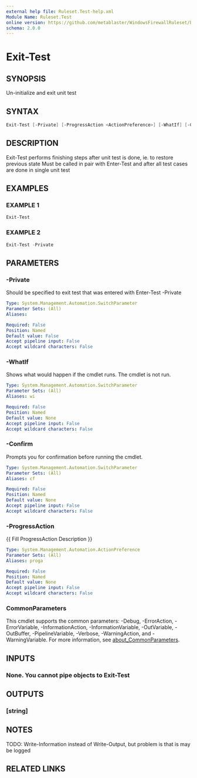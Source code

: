 ```yaml
---
external help file: Ruleset.Test-help.xml
Module Name: Ruleset.Test
online version: https://github.com/metablaster/WindowsFirewallRuleset/blob/master/Modules/Ruleset.Test/Help/en-US/Exit-Test.md
schema: 2.0.0
---
```


# Exit-Test

## SYNOPSIS

Un-initialize and exit unit test

## SYNTAX

```powershell
Exit-Test [-Private] [-ProgressAction <ActionPreference>] [-WhatIf] [-Confirm] [<CommonParameters>]
```

## DESCRIPTION

Exit-Test performs finishing steps after unit test is done, ie.
to restore previous state
Must be called in pair with Enter-Test and after all test cases are done in single unit test

## EXAMPLES

### EXAMPLE 1

```powershell
Exit-Test
```

### EXAMPLE 2

```powershell
Exit-Test -Private
```

## PARAMETERS

### -Private

Should be specified to exit test that was entered with Enter-Test -Private

```yaml
Type: System.Management.Automation.SwitchParameter
Parameter Sets: (All)
Aliases:

Required: False
Position: Named
Default value: False
Accept pipeline input: False
Accept wildcard characters: False
```

### -WhatIf

Shows what would happen if the cmdlet runs.
The cmdlet is not run.

```yaml
Type: System.Management.Automation.SwitchParameter
Parameter Sets: (All)
Aliases: wi

Required: False
Position: Named
Default value: None
Accept pipeline input: False
Accept wildcard characters: False
```

### -Confirm

Prompts you for confirmation before running the cmdlet.

```yaml
Type: System.Management.Automation.SwitchParameter
Parameter Sets: (All)
Aliases: cf

Required: False
Position: Named
Default value: None
Accept pipeline input: False
Accept wildcard characters: False
```

### -ProgressAction

{{ Fill ProgressAction Description }}

```yaml
Type: System.Management.Automation.ActionPreference
Parameter Sets: (All)
Aliases: proga

Required: False
Position: Named
Default value: None
Accept pipeline input: False
Accept wildcard characters: False
```

### CommonParameters

This cmdlet supports the common parameters: -Debug, -ErrorAction, -ErrorVariable, -InformationAction, -InformationVariable, -OutVariable, -OutBuffer, -PipelineVariable, -Verbose, -WarningAction, and -WarningVariable. For more information, see [about_CommonParameters](http://go.microsoft.com/fwlink/?LinkID=113216).

## INPUTS

### None. You cannot pipe objects to Exit-Test

## OUTPUTS

### [string]

## NOTES

TODO: Write-Information instead of Write-Output, but problem is that is may be logged

## RELATED LINKS
